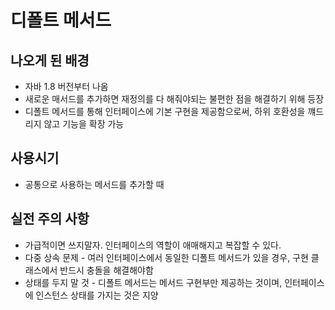 
# 디폴트 메서드

## 나오게 된 배경
- 자바 1.8 버전부터 나옴
- 새로운 매서드를 추가하면 재정의를 다 해줘야되는 불편한 점을 해결하기 위해 등장
- 디폴트 메서드를 통해 인터페이스에 기본 구현을 제공함으로써, 하위 호환성을 꺠드리지 않고 기능을 확장 가능

## 사용시기
- 공통으로 사용하는 메서드를 추가할 때

## 실전 주의 사항
- 가급적이면 쓰지말자. 인터페이스의 역할이 애매해지고 복잡할 수 있다.
- 다중 상속 문제 - 여러 인터페이스에서 동일한 디폴트 메서드가 있을 경우, 구현 클래스에서 반드시 충돌을 해결해야함
- 상태를 두지 말 것 - 디폴트 메서드는 메서드 구현부만 제공하는 것이며, 인터페이스에 인스턴스 상태를 가지는 것은 지양



